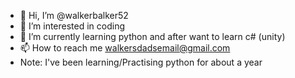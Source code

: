 - 👋 Hi, I’m @walkerbalker52
- 👀 I’m interested in coding
- 🌱 I’m currently learning python and after want to learn c# (unity)
- 📫 How to reach me walkersdadsemail@gmail.com
- Note: I've been learning/Practising python for about a year
